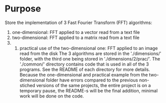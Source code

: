 # Purpose
Store the implementation of 3 Fast Fourier Transform (FFT) algorithms: 
1. one-dimensional: FFT applied to a vector read from a text file
2. two-dimensional: FFT applied to a matrix read from a text file
2. 1. practical use of the two-dimensional one: FFT applied to an image read from the disk
The 3 algorithms are stored in the './dimensions/' folder, with the third one being stored in './dimensions/2/prac/'.
The './common/' directory contains code that is used in all of the 3 programs. 
See the README of each directory for more details.
Because the one-dimensional and practical example from the two-dimensional folder have errors compared to the previous
non-stiched versions of the same projects, the entire project is on a temporary pause, the README-s will be the final
addition, minimal work will be done on the code.
